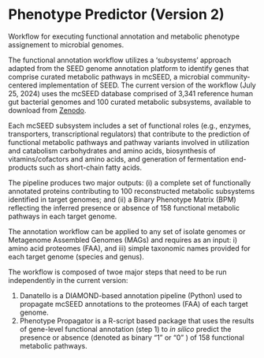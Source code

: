 # Phenotype Predictor (Version 2)
Workflow for executing functional annotation and metabolic phenotype assignement to microbial genomes.

The functional annotation workflow utilizes a ‘subsystems’ approach adapted from the SEED genome annotation platform to identify genes that comprise curated metabolic pathways in mcSEED, a microbial community-centered implementation of SEED. The current version of the workflow (July 25, 2024) uses the mcSEED database comprised of 3,341 reference human gut bacterial genomes and 100 curated metabolic subsystems, available to download from [Zenodo](https://zenodo.org/doi/10.5281/zenodo.13231265).

Each mcSEED subsystem includes a set of functional roles (e.g., enzymes, transporters, transcriptional regulators) that contribute to the prediction of functional metabolic pathways and pathway variants involved in utilization and catabolism carbohydrates and amino acids, biosynthesis of vitamins/cofactors and amino acids, and generation of fermentation end-products such as short-chain fatty acids. 

The pipeline produces two major outputs: (i) a complete set of functionally annotated proteins contributing to 100  reconstructed metabolic subsystems identified in target genomes; and (ii) a Binary Phenotype Matrix (BPM) reflecting the inferred presence or absence of 158 functional metabolic pathways in each target genome. 

The annotation workflow can be applied to any set of isolate genomes or Metagenome Assembled Genomes (MAGs) and requires as an input: i) amino acid proteomes (FAA), and iii) simple taxonomic names provided for each target genome (species and genus). 

The workflow is composed of twoe major steps that need to be run independently in the current version:
1. Danatello is a DIAMOND-based annotation pipeline (Python) used to propagate mcSEED annotations to the proteomes (FAA) of each target genome.
2. Phenotype Propagator is a R-script based package that uses the results of gene-level functional annotation (step 1) to *in silico* predict the presence or absence (denoted as binary “1” or “0” ) of 158 functional metabolic pathways.
